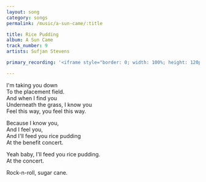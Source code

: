 ```yaml
---
layout: song
category: songs
permalink: /music/a-sun-came/:title

title: Rice Pudding
album: A Sun Came
track_number: 9
artists: Sufjan Stevens

primary_recording: '<iframe style="border: 0; width: 100%; height: 120px;" src="http://bandcamp.com/EmbeddedPlayer/album=832878843/size=large/bgcol=333333/linkcol=ffffff/tracklist=false/artwork=none/track=1261398264/transparent=true/" seamless><a href="http://music.sufjan.com/album/a-sun-came">A Sun Came by Sufjan Stevens</a></iframe>'

---
```


I'm taking you down <br>
To the placement field. <br>
And when I find you <br>
Underneath the grass, I know you <br>
Feel this way, you feel this way.

Because I know you, <br>
And I feel you, <br>
And I'll feed you rice pudding <br>
At the benefit concert.

Yeah baby, I'll feed you rice pudding. <br>
At the concert.

Rock-n-roll, sugar cane.
